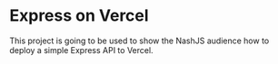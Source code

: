 # Express on Vercel
This project is going to be used to show the NashJS audience how to deploy a simple Express API to Vercel.
